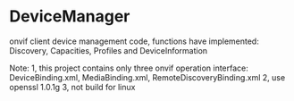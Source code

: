 # DeviceManager
onvif client device management code, functions have implemented: Discovery, Capacities, Profiles and DeviceInformation

Note:
1, this project contains only three onvif operation interface: DeviceBinding.xml, MediaBinding.xml, RemoteDiscoveryBinding.xml
2, use openssl 1.0.1g
3, not build for linux
